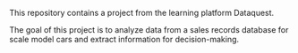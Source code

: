This repository contains a project from the learning platform Dataquest.

The goal of this project is to analyze data from a sales records database for scale model cars and extract information for decision-making.
